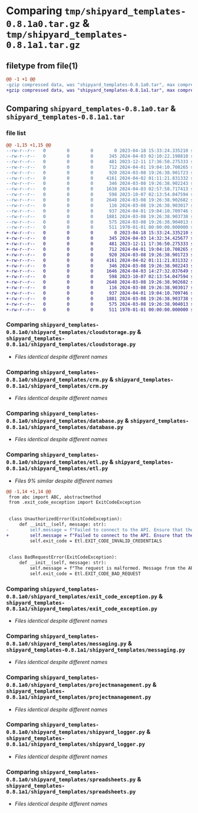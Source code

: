 # Comparing `tmp/shipyard_templates-0.8.1a0.tar.gz` & `tmp/shipyard_templates-0.8.1a1.tar.gz`

## filetype from file(1)

```diff
@@ -1 +1 @@
-gzip compressed data, was "shipyard_templates-0.8.1a0.tar", max compression
+gzip compressed data, was "shipyard_templates-0.8.1a1.tar", max compression
```

## Comparing `shipyard_templates-0.8.1a0.tar` & `shipyard_templates-0.8.1a1.tar`

### file list

```diff
@@ -1,15 +1,15 @@
--rw-r--r--   0        0        0        0 2023-04-18 15:33:24.335210 shipyard_templates-0.8.1a0/README.md
--rw-r--r--   0        0        0      345 2024-04-03 02:10:22.190810 shipyard_templates-0.8.1a0/pyproject.toml
--rw-r--r--   0        0        0      481 2023-12-11 17:36:50.275333 shipyard_templates-0.8.1a0/shipyard_templates/__init__.py
--rw-r--r--   0        0        0      712 2024-04-01 19:04:10.708265 shipyard_templates-0.8.1a0/shipyard_templates/cloudstorage.py
--rw-r--r--   0        0        0      920 2024-03-08 19:26:38.901723 shipyard_templates-0.8.1a0/shipyard_templates/crm.py
--rw-r--r--   0        0        0     4161 2024-04-02 01:11:21.831332 shipyard_templates-0.8.1a0/shipyard_templates/database.py
--rw-r--r--   0        0        0      346 2024-03-08 19:26:38.902243 shipyard_templates-0.8.1a0/shipyard_templates/datavisualization.py
--rw-r--r--   0        0        0     1638 2024-04-03 02:57:58.717413 shipyard_templates-0.8.1a0/shipyard_templates/etl.py
--rw-r--r--   0        0        0      598 2023-10-07 02:13:54.047594 shipyard_templates-0.8.1a0/shipyard_templates/exit_code_exception.py
--rw-r--r--   0        0        0     2648 2024-03-08 19:26:38.902682 shipyard_templates-0.8.1a0/shipyard_templates/messaging.py
--rw-r--r--   0        0        0      116 2024-03-08 19:26:38.903017 shipyard_templates-0.8.1a0/shipyard_templates/notebooks.py
--rw-r--r--   0        0        0      937 2024-04-01 19:04:10.709746 shipyard_templates-0.8.1a0/shipyard_templates/projectmanagement.py
--rw-r--r--   0        0        0     1881 2024-03-08 19:26:38.903738 shipyard_templates-0.8.1a0/shipyard_templates/shipyard_logger.py
--rw-r--r--   0        0        0      575 2024-03-08 19:26:38.904013 shipyard_templates-0.8.1a0/shipyard_templates/spreadsheets.py
--rw-r--r--   0        0        0      511 1970-01-01 00:00:00.000000 shipyard_templates-0.8.1a0/PKG-INFO
+-rw-r--r--   0        0        0        0 2023-04-18 15:33:24.335210 shipyard_templates-0.8.1a1/README.md
+-rw-r--r--   0        0        0      345 2024-04-03 14:32:34.425677 shipyard_templates-0.8.1a1/pyproject.toml
+-rw-r--r--   0        0        0      481 2023-12-11 17:36:50.275333 shipyard_templates-0.8.1a1/shipyard_templates/__init__.py
+-rw-r--r--   0        0        0      712 2024-04-01 19:04:10.708265 shipyard_templates-0.8.1a1/shipyard_templates/cloudstorage.py
+-rw-r--r--   0        0        0      920 2024-03-08 19:26:38.901723 shipyard_templates-0.8.1a1/shipyard_templates/crm.py
+-rw-r--r--   0        0        0     4161 2024-04-02 01:11:21.831332 shipyard_templates-0.8.1a1/shipyard_templates/database.py
+-rw-r--r--   0        0        0      346 2024-03-08 19:26:38.902243 shipyard_templates-0.8.1a1/shipyard_templates/datavisualization.py
+-rw-r--r--   0        0        0     1646 2024-04-03 14:27:32.037649 shipyard_templates-0.8.1a1/shipyard_templates/etl.py
+-rw-r--r--   0        0        0      598 2023-10-07 02:13:54.047594 shipyard_templates-0.8.1a1/shipyard_templates/exit_code_exception.py
+-rw-r--r--   0        0        0     2648 2024-03-08 19:26:38.902682 shipyard_templates-0.8.1a1/shipyard_templates/messaging.py
+-rw-r--r--   0        0        0      116 2024-03-08 19:26:38.903017 shipyard_templates-0.8.1a1/shipyard_templates/notebooks.py
+-rw-r--r--   0        0        0      937 2024-04-01 19:04:10.709746 shipyard_templates-0.8.1a1/shipyard_templates/projectmanagement.py
+-rw-r--r--   0        0        0     1881 2024-03-08 19:26:38.903738 shipyard_templates-0.8.1a1/shipyard_templates/shipyard_logger.py
+-rw-r--r--   0        0        0      575 2024-03-08 19:26:38.904013 shipyard_templates-0.8.1a1/shipyard_templates/spreadsheets.py
+-rw-r--r--   0        0        0      511 1970-01-01 00:00:00.000000 shipyard_templates-0.8.1a1/PKG-INFO
```

### Comparing `shipyard_templates-0.8.1a0/shipyard_templates/cloudstorage.py` & `shipyard_templates-0.8.1a1/shipyard_templates/cloudstorage.py`

 * *Files identical despite different names*

### Comparing `shipyard_templates-0.8.1a0/shipyard_templates/crm.py` & `shipyard_templates-0.8.1a1/shipyard_templates/crm.py`

 * *Files identical despite different names*

### Comparing `shipyard_templates-0.8.1a0/shipyard_templates/database.py` & `shipyard_templates-0.8.1a1/shipyard_templates/database.py`

 * *Files identical despite different names*

### Comparing `shipyard_templates-0.8.1a0/shipyard_templates/etl.py` & `shipyard_templates-0.8.1a1/shipyard_templates/etl.py`

 * *Files 9% similar despite different names*

```diff
@@ -1,14 +1,14 @@
 from abc import ABC, abstractmethod
 from .exit_code_exception import ExitCodeException
 
 
 class UnauthorizedError(ExitCodeException):
     def __init__(self, message: str):
-        self.message = f"Failed to connect to the API. Ensure that the API key provided is correct. Message from the API: {message}"
+        self.message = f"Failed to connect to the API. Ensure that the credential item provided is correct. Message from the API: {message}"
         self.exit_code = Etl.EXIT_CODE_INVALID_CREDENTIALS
 
 
 class BadRequestError(ExitCodeException):
     def __init__(self, message: str):
         self.message = f"The request is malformed. Message from the API: {message}"
         self.exit_code = Etl.EXIT_CODE_BAD_REQUEST
```

### Comparing `shipyard_templates-0.8.1a0/shipyard_templates/exit_code_exception.py` & `shipyard_templates-0.8.1a1/shipyard_templates/exit_code_exception.py`

 * *Files identical despite different names*

### Comparing `shipyard_templates-0.8.1a0/shipyard_templates/messaging.py` & `shipyard_templates-0.8.1a1/shipyard_templates/messaging.py`

 * *Files identical despite different names*

### Comparing `shipyard_templates-0.8.1a0/shipyard_templates/projectmanagement.py` & `shipyard_templates-0.8.1a1/shipyard_templates/projectmanagement.py`

 * *Files identical despite different names*

### Comparing `shipyard_templates-0.8.1a0/shipyard_templates/shipyard_logger.py` & `shipyard_templates-0.8.1a1/shipyard_templates/shipyard_logger.py`

 * *Files identical despite different names*

### Comparing `shipyard_templates-0.8.1a0/shipyard_templates/spreadsheets.py` & `shipyard_templates-0.8.1a1/shipyard_templates/spreadsheets.py`

 * *Files identical despite different names*

